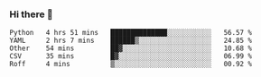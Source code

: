 ### Hi there 👋

<!--
**skywalkerwang98/skywalkerwang98** is a ✨ _special_ ✨ repository because its `README.md` (this file) appears on your GitHub profile.

Here are some ideas to get you started:

- 🔭 I’m currently working on ...
- 🌱 I’m currently learning ...
- 👯 I’m looking to collaborate on ...
- 🤔 I’m looking for help with ...
- 💬 Ask me about ...
- 📫 How to reach me: ...
- 😄 Pronouns: ...
- ⚡ Fun fact: ...
-->

<!--START_SECTION:waka-->
```text
Python   4 hrs 51 mins   ██████████████░░░░░░░░░░░   56.57 % 
YAML     2 hrs 7 mins    ██████▒░░░░░░░░░░░░░░░░░░   24.85 % 
Other    54 mins         ██▓░░░░░░░░░░░░░░░░░░░░░░   10.68 % 
CSV      35 mins         █▓░░░░░░░░░░░░░░░░░░░░░░░   06.99 % 
Roff     4 mins          ▒░░░░░░░░░░░░░░░░░░░░░░░░   00.92 % 
```
<!--END_SECTION:waka-->
